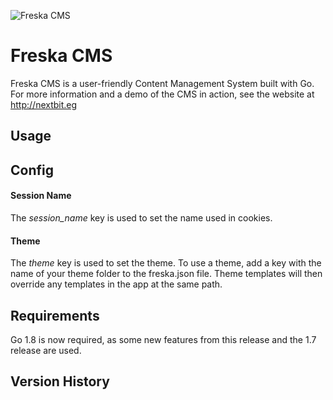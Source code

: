 ![Freska CMS](https://avatars3.githubusercontent.com/u/8027677?v=3&s=100)

# Freska CMS

Freska CMS is a user-friendly Content Management System built with Go. For more information and a demo of the CMS in action, see the website at http://nextbit.eg

## Usage



## Config 


#### Session Name
The *session_name* key is used to set the name used in cookies.

#### Theme
The *theme* key is used to set the theme. To use a theme, add a key with the name of your theme folder to the freska.json file. Theme templates will then override any templates in the app at the same path. 


## Requirements 

Go 1.8 is now required, as some new features from this release and the 1.7 release are used. 

## Version History
